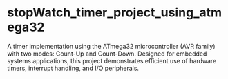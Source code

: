 # stopWatch_timer_project_using_atmega32
A timer implementation using the ATmega32 microcontroller (AVR family) with two modes: Count-Up and Count-Down. Designed for embedded systems applications, this project demonstrates efficient use of hardware timers, interrupt handling, and I/O peripherals.
